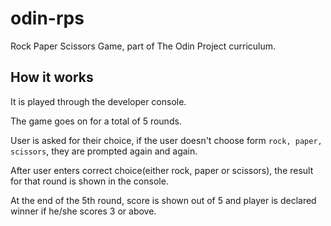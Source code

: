 # odin-rps

Rock Paper Scissors Game, part of The Odin Project curriculum.

## How it works

It is played through the developer console.

The game goes on for a total of 5 rounds.

User is asked for their choice, if the user doesn't choose form `rock, paper, scissors`, they are prompted again and again.

After user enters correct choice(either rock, paper or scissors), the result for that round is shown in the console.

At the end of the 5th round, score is shown out of 5 and player is declared winner if he/she scores 3 or above.
